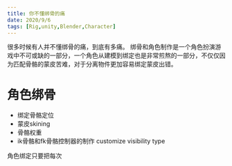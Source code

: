 ```yaml
---
title: 你不懂绑骨的痛
date: 2020/9/6
tags: [Rig,unity,Blender,Character]
---
```


很多时候有人并不懂绑骨的痛，到底有多痛。
绑骨和角色制作是一个角色扮演游戏中不可或缺的一部分，一个角色从建模到绑定也是非常煎熬的一部分，不仅仅因为匹配骨骼的蒙皮苦难，对于分离物件更加容易绑定蒙皮出错。


# 角色绑骨

- 绑定骨骼定位
- 蒙皮skining
- 骨骼权重
- ik骨骼和fk骨骼控制器的制作 customize visibility type


角色绑定只要把每次